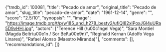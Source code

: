 {"tmdb_id": 100081, "title": "Pecado de amor", "original_title": "Pecado de amor", "slug_title": "pecado-de-amor", "date": "1961-12-14", "genre": "", "score": "2.5/10", "synopsis": "", "image": "https://image.tmdb.org/t/p/w185_and_h278_bestv2/ufiQl82xIPoxJGl4uURa5D9vHHi.jpg", "actors": ["Terence Hill (\u00c1ngel Vega)", "Sara Montiel (Magda Beltr\u00e1n / Sor Bel\u00e9n)", "Reginald Kernan (Adolfo Vega Linares)", "Rafael Alonso (Maestro Miranda)"], "comments": [], "recommandations_id": []}